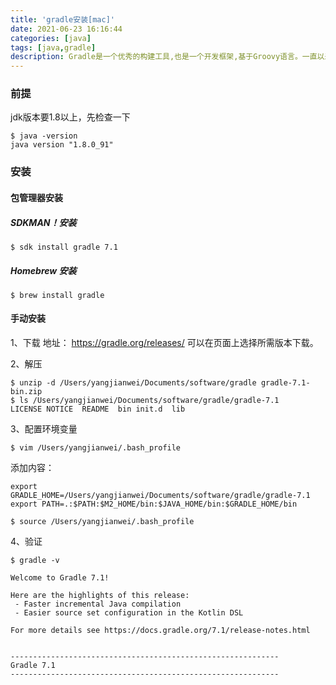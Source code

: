```yaml
---
title: 'gradle安装[mac]'
date: 2021-06-23 16:16:44
categories: [java]
tags: [java,gradle]
description: Gradle是一个优秀的构建工具,也是一个开发框架,基于Groovy语言。一直以来项目都在使用maven，今天特地走进gradle的大门，本文章记录一下gradle的安装过程，是后续使用的基础。
---
```


### 前提
jdk版本要1.8以上，先检查一下

```shell
$ java -version
java version "1.8.0_91"
```

### 安装

#### 包管理器安装

##### SDKMAN！安装

```shell
$ sdk install gradle 7.1
```

##### Homebrew 安装

```shell
$ brew install gradle
```

#### 手动安装

1、下载
地址： https://gradle.org/releases/
可以在页面上选择所需版本下载。

2、解压

```shell
$ unzip -d /Users/yangjianwei/Documents/software/gradle gradle-7.1-bin.zip
$ ls /Users/yangjianwei/Documents/software/gradle/gradle-7.1
LICENSE	NOTICE	README	bin	init.d	lib
```
3、配置环境变量
```shell
$ vim /Users/yangjianwei/.bash_profile
```
添加内容：
```shell
export GRADLE_HOME=/Users/yangjianwei/Documents/software/gradle/gradle-7.1
export PATH=.:$PATH:$M2_HOME/bin:$JAVA_HOME/bin:$GRADLE_HOME/bin
```
```shell
$ source /Users/yangjianwei/.bash_profile
```

4、验证

```shell
$ gradle -v

Welcome to Gradle 7.1!

Here are the highlights of this release:
 - Faster incremental Java compilation
 - Easier source set configuration in the Kotlin DSL

For more details see https://docs.gradle.org/7.1/release-notes.html


------------------------------------------------------------
Gradle 7.1
------------------------------------------------------------
```



